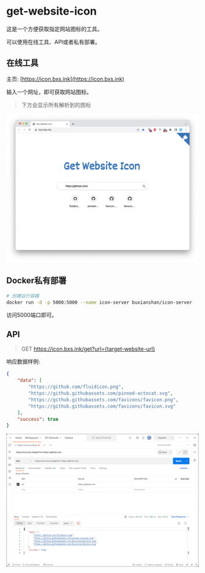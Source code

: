 # get-website-icon

这是一个方便获取指定网站图标的工具。

可以使用在线工具、API或者私有部署。

## 在线工具

主页: [https://icon.bxs.ink](https://icon.bxs.ink)

输入一个网址，即可获取网站图标。

> 下方会显示所有解析到的图标

![主页](/doc/homepage.png)

## Docker私有部署

```bash
# 创建运行容器
docker run -d -p 5000:5000 --name icon-server buxianshan/icon-server
```

访问5000端口即可。

## API

> GET https://icon.bxs.ink/get?url={target-website-url}

响应数据样例: 

```json
{
    "data": [
        "https://github.com/fluidicon.png",
        "https://github.githubassets.com/pinned-octocat.svg",
        "https://github.githubassets.com/favicons/favicon.png",
        "https://github.githubassets.com/favicons/favicon.svg"
    ],
    "success": true
}
```

![Postman](/doc/api-postman.png)